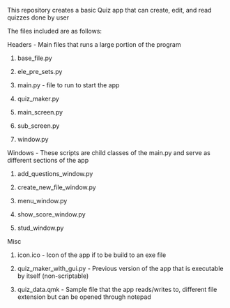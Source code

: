 This repository creates a basic Quiz app that can create, edit, and read quizzes done by user

The files included are as follows:

Headers - Main files that runs a large portion of the program

1. base_file.py

2. ele_pre_sets.py

3. main.py - file to run to start the app

4. quiz_maker.py

5. main_screen.py

6. sub_screen.py

7. window.py

Windows - These scripts are child classes of the main.py and serve as different sections of the app

1. add_questions_window.py

2. create_new_file_window.py

3. menu_window.py

4. show_score_window.py

5. stud_window.py

Misc

1. icon.ico - Icon of the app if to be build to an exe file

2. quiz_maker_with_gui.py - Previous version of the app that is executable by itself (non-scriptable)

3. quiz_data.qmk - Sample file that the app reads/writes to, different file extension but can be opened through notepad
